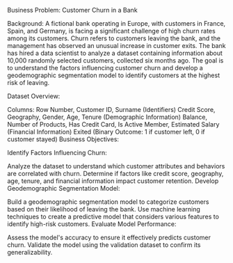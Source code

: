 Business Problem: Customer Churn in a Bank

Background: A fictional bank operating in Europe, with customers in France, Spain, and Germany, is facing a significant challenge of high churn rates among its customers. Churn refers to customers leaving the bank, and the management has observed an unusual increase in customer exits. The bank has hired a data scientist to analyze a dataset containing information about 10,000 randomly selected customers, collected six months ago. The goal is to understand the factors influencing customer churn and develop a geodemographic segmentation model to identify customers at the highest risk of leaving.

Dataset Overview:

Columns:
Row Number, Customer ID, Surname (Identifiers)
Credit Score, Geography, Gender, Age, Tenure (Demographic Information)
Balance, Number of Products, Has Credit Card, Is Active Member, Estimated Salary (Financial Information)
Exited (Binary Outcome: 1 if customer left, 0 if customer stayed)
Business Objectives:

Identify Factors Influencing Churn:

Analyze the dataset to understand which customer attributes and behaviors are correlated with churn.
Determine if factors like credit score, geography, age, tenure, and financial information impact customer retention.
Develop Geodemographic Segmentation Model:

Build a geodemographic segmentation model to categorize customers based on their likelihood of leaving the bank.
Use machine learning techniques to create a predictive model that considers various features to identify high-risk customers.
Evaluate Model Performance:

Assess the model's accuracy to ensure it effectively predicts customer churn.
Validate the model using the validation dataset to confirm its generalizability.
